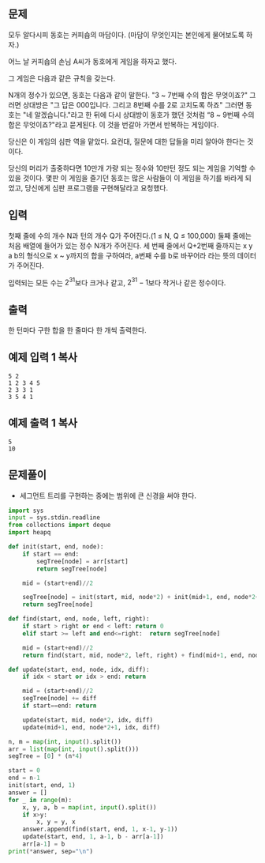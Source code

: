 ## 문제

모두 알다시피 동호는 커피숍의 마담이다. (마담이 무엇인지는 본인에게 물어보도록 하자.)

어느 날 커피숍의 손님 A씨가 동호에게 게임을 하자고 했다.

그 게임은 다음과 같은 규칙을 갖는다.

N개의 정수가 있으면, 동호는 다음과 같이 말한다. "3 ~ 7번째 수의 합은 무엇이죠?" 그러면 상대방은 "그 답은 000입니다. 그리고 8번째 수를 2로 고치도록 하죠" 그러면 동호는 "네 알겠습니다."라고 한 뒤에 다시 상대방이 동호가 했던 것처럼 “8 ~ 9번째 수의 합은 무엇이죠?"라고 묻게된다. 이 것을 번갈아 가면서 반복하는 게임이다.

당신은 이 게임의 심판 역을 맡았다. 요컨대, 질문에 대한 답들을 미리 알아야 한다는 것이다.

당신의 머리가 출중하다면 10만개 가량 되는 정수와 10만턴 정도 되는 게임을 기억할 수 있을 것이다. 몇판 이 게임을 즐기던 동호는 많은 사람들이 이 게임을 하기를 바라게 되었고, 당신에게 심판 프로그램을 구현해달라고 요청했다.

## 입력

첫째 줄에 수의 개수 N과 턴의 개수 Q가 주어진다.(1 ≤ N, Q ≤ 100,000) 둘째 줄에는 처음 배열에 들어가 있는 정수 N개가 주어진다. 세 번째 줄에서 Q+2번째 줄까지는 x y a b의 형식으로 x ~ y까지의 합을 구하여라, a번째 수를 b로 바꾸어라 라는 뜻의 데이터가 주어진다.

입력되는 모든 수는 $2^{31}$보다 크거나 같고, $2^{31}-1$보다 작거나 같은 정수이다.

## 출력

한 턴마다 구한 합을 한 줄마다 한 개씩 출력한다.

## 예제 입력 1 복사

```
5 2
1 2 3 4 5
2 3 3 1
3 5 4 1
```

## 예제 출력 1 복사

```
5
10
```

## 문제풀이
- 세그먼트 트리를 구현하는 중에는 범위에 큰 신경을 써야 한다.


```python
import sys
input = sys.stdin.readline
from collections import deque
import heapq

def init(start, end, node):
    if start == end: 
        segTree[node] = arr[start]
        return segTree[node]

    mid = (start+end)//2

    segTree[node] = init(start, mid, node*2) + init(mid+1, end, node*2+1)
    return segTree[node]

def find(start, end, node, left, right):
    if start > right or end < left: return 0
    elif start >= left and end<=right:  return segTree[node]

    mid = (start+end)//2
    return find(start, mid, node*2, left, right) + find(mid+1, end, node*2+1, left, right)

def update(start, end, node, idx, diff):
    if idx < start or idx > end: return

    mid = (start+end)//2
    segTree[node] += diff
    if start==end: return

    update(start, mid, node*2, idx, diff)
    update(mid+1, end, node*2+1, idx, diff)

n, m = map(int, input().split())
arr = list(map(int, input().split()))
segTree = [0] * (n*4)

start = 0
end = n-1
init(start, end, 1)
answer = []
for _ in range(m):
    x, y, a, b = map(int, input().split())
    if x>y:
        x, y = y, x
    answer.append(find(start, end, 1, x-1, y-1))
    update(start, end, 1, a-1, b - arr[a-1])
    arr[a-1] = b
print(*answer, sep="\n")
```
